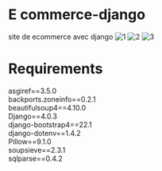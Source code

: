 # E commerce-django
site de ecommerce avec django
![1](https://github.com/E-Chams/Application-E-commerce/assets/119046986/6bec890c-709a-40c9-a78a-4ac8cbfb5853)
![2](https://github.com/E-Chams/Application-E-commerce/assets/119046986/46ad2280-ce40-4b62-ad22-ea9ef12d8113)
![3](https://github.com/E-Chams/Application-E-commerce/assets/119046986/daa0ad87-87fe-41e6-a620-2834461a2998)


# Requirements 

asgiref==3.5.0 <br>
backports.zoneinfo==0.2.1 <br>
beautifulsoup4==4.10.0 <br>
Django==4.0.3 <br>
django-bootstrap4==22.1 <br>
django-dotenv==1.4.2 <br>
Pillow==9.1.0 <br>
soupsieve==2.3.1 <br>
sqlparse==0.4.2 <br>
